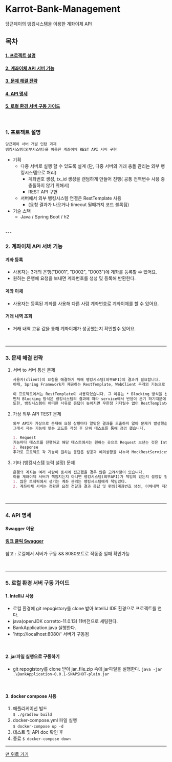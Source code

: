 <a name="top">

# Karrot-Bank-Management

</a>

당근페이의 뱅킹시스템을 이용한 계좌이체 API

## 목차

#### [1. 프로젝트 설명](#about_project)
#### [2. 계좌이체 API 서버 기능](#functions)
#### [3. 문제 해결 전략](#problem_solving_strategy)
#### [4. API 명세](#API_specifications)
#### [5. 로컬 환경 서버 구동 가이드](#server_driving_guide)


<br>

<a name="about_project">  

### 1. 프로젝트 설명
</a>

    당근페이 서버 개발 인턴 과제
    뱅킹시스템(외부시스템)을 이용한 계좌이체 REST API 서버 구현
- 기획
  - 다중 서버로 실행 할 수 있도록 설계 (단, 다중 서버의 거래 충돌 관리는 외부 뱅킹시스템으로 처리)
    - 계좌번호 생성, tx_id 생성을 랜덤하게 만들어 진행( 공통 전역변수 사용 중 충돌하지 않기 위해서)
    - REST API 구현
  - 서버에서 외부 뱅킹시스템 연결은 RestTemplate 사용
    - (요청 결과가 나오거나 timeout 될때까지 코드 블록됨)
- 기술 스택
    - Java / Spring Boot / h2
<br>
---
<a name="functions">  

### 2. 계좌이체 API 서버 기능

</a>

#### 계좌 등록
   - 사용자는 3개의 은행("D001", "D002", "D003")에 계좌를 등록할 수 있어요.
   - 원하는 은행에 요청을 보내면 계좌번호를 생성 및 등록해 반환한다.
   
#### 계좌 이체
   - 사용자는 등록된 계좌를 사용해 다른 사람 계좌번호로 계좌이체를 할 수 있어요.

#### 거래 내역 조회
   - 거래 내역 고유 값을 통해 계좌이체가 성공했는지 확인할수 있어요.

<br>

---

<a name="problem_solving_strategy">  

### 3. 문제 해결 전략

</a>

1. 서버 to 서버 통신 문제 
   ```markdown
   사용자(client)의 요청을 해결하기 위해 뱅킹시스템(외부API)의 결과가 필요합니다. 
   이때, Spring Framework가 제공하는 RestTemplate, WebClient 두개의 기능으로 해결 가능합니다. 
    
   이 프로젝트에서는 RestTemplate이 사용되었습니다. 그 이유는 * Blocking 방식을 선택했기 때문입니다. 
   먼저 Blocking 방식은 뱅킹시스템의 결과에 따라 service에서 반응이 분기 하기때문에 뱅킹시스템 요청을 기다릴 필요가 있었습니다. 
   또한, 뱅킹시스템이 어떠한 사유로 응답이 늦어지면 무한정 기다릴수 없어 RestTemplate의 Connection Pool 등록시 설정해 일정시간 이후 timeout 처리하도록 진행했습니다.
   ```
2. 가상 외부 API TEST 문제
   ```markdown
   외부 API가 가상으로 존재해 요청 상황마다 알맞은 결과를 도출하지 않아 문제가 발생했습니다.  
   그래서 저는 기능에 맞는 코드를 작성 후 단위 테스트를 통해 점검 했습니다.  
   
   1. Request  
   기능마다 테스트를 진행하고 해당 테스트에서는 원하는 곳으로 Request 보낸는 것은 Interceptor 통한 Logging으로 확인했습니다._ _
   2. Response  
   추가로 프로젝트 각 기능이 원하는 응답은 성공과 예외상황을 나누어 MockRestServiceServer Response 직접 작성해 로직이 제대로 동작하는지 테스트를 진행했습니다.
   ```
3. 기타 (뱅킹시스템 능력 설정) 문제
    ```markdown
   은행의 계좌는 여러 사람이 동시에 접근했을 경우 많은 고려사항이 있습니다.   
   이를 계좌이체 서버가 책임지는지 아니면 뱅킹시스템(외부API)가 책임이 있는지 설정할 필요가 있었습니다.   
   1. 많은 트레픽에서 생기는 계좌 관리는 뱅킹시스템에게 책임있다.   
   2. 계좌이체 서버는 정확한 요청 전달과 결과 응답 및 편의(계좌번호 생성, 이체내역 저장)를 제공한다.
   ```

<br>

---

<a name="API_specifications">  

### 4. API 명세

</a>

#### Swagger 이용
#### [링크 클릭 Swagger](http://localhost:8080/swagger-ui.html#/)
참고 : 로컬에서 서버가 구동 && 8080포트로 작동중 일때 확인가능

<br>

---

<a name="server_driving_guide">  

### 5. 로컬 환경 서버 구동 가이드

</a>

#### 1. IntelliJ 사용
   - 로컬 환경에 git repogistory를 clone 받아 IntelliJ IDE 환경으로 프로젝트를 연다.
   - java(openJDK corretto-11.0.13) 11버전으로 세팅한다.
   - BankApplication.java 실행한다.
   - 'http://localhost:8080/' 서버가 구동됨

<br>

#### 2. jar파일 실행으로 구동하기
   - git repogistory를 clone 받아 jar_file.zip 속에 jar파일을 실행한다.
   `java -jar .\BankApplication-0.0.1-SNAPSHOT-plain.jar`

<br>

#### 3. docker compose 사용
   1. 애플리케이션 빌드<br>
      `$ ./gradlew build`
   2. docker-compose.yml 파일 실행<br>
      `$ docker-compose up -d`
   3. 테스트 및 API doc 확인 후
   4. 종료 `$ docker-compose down`

---

[맨 위로 가기](#top)
 
